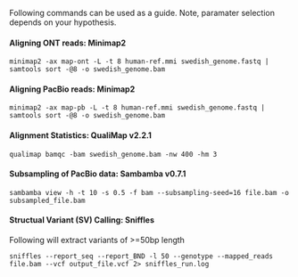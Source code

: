 Following commands can be used as a guide. Note, paramater selection depends on your hypothesis.

#### Aligning ONT reads: Minimap2
```
minimap2 -ax map-ont -L -t 8 human-ref.mmi swedish_genome.fastq | samtools sort -@8 -o swedish_genome.bam
```
#### Aligning PacBio reads: Minimap2
```
minimap2 -ax map-pb -L -t 8 human-ref.mmi swedish_genome.fastq | samtools sort -@8 -o swedish_genome.bam
```
#### Alignment Statistics: QualiMap v2.2.1
```
qualimap bamqc -bam swedish_genome.bam -nw 400 -hm 3
```
#### Subsampling of PacBio data: Sambamba v0.7.1
```
sambamba view -h -t 10 -s 0.5 -f bam --subsampling-seed=16 file.bam -o subsampled_file.bam 
```
#### Structual Variant (SV) Calling: Sniffles
Following will extract variants of >=50bp length
```
sniffles --report_seq --report_BND -l 50 --genotype --mapped_reads file.bam --vcf output_file.vcf 2> sniffles_run.log
```
